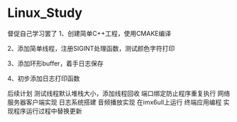 # Linux_Study
 督促自己学习罢了
1、创建简单C++工程，使用CMAKE编译

2、添加简单线程，注册SIGINT处理函数，测试颜色字符打印

3、添加环形buffer，着手日志保存

4、初步添加日志打印函数

后续计划
测试线程默认堆栈大小，添加线程回收
端口绑定防止程序重复执行
网络服务器客户端实现
日志系统搭建
音频播放实现
在imx6ull上运行
终端应用编程
实现程序运行过程中替换更新

